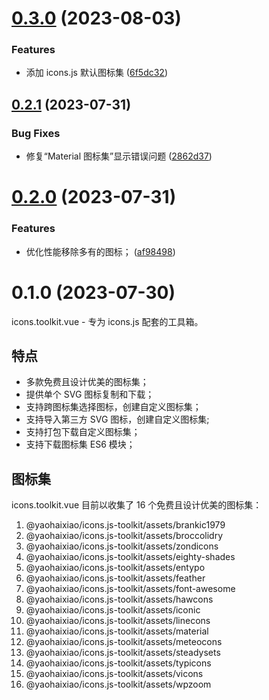 # [0.3.0](https://github.com/yaohaixiao/icons.toolkit.vue/compare/0.2.1...0.3.0) (2023-08-03)


### Features

* 添加 icons.js 默认图标集 ([6f5dc32](https://github.com/yaohaixiao/icons.toolkit.vue/commit/6f5dc324e16f1f4134cf7ebe568a81f4ed02a342))



## [0.2.1](https://github.com/yaohaixiao/icons.toolkit.vue/compare/0.2.0...0.2.1) (2023-07-31)


### Bug Fixes

* 修复“Material 图标集”显示错误问题 ([2862d37](https://github.com/yaohaixiao/icons.toolkit.vue/commit/2862d37741842f207cf9f5ca2b453fd422ef8726))



# [0.2.0](https://github.com/yaohaixiao/icons.toolkit.vue/compare/0.1.0...0.2.0) (2023-07-31)


### Features

* 优化性能移除多有的图标； ([af98498](https://github.com/yaohaixiao/icons.toolkit.vue/commit/af98498f5be4aafd3617fc086ee863b53f0f4b49))



# 0.1.0 (2023-07-30)


icons.toolkit.vue - 专为 icons.js 配套的工具箱。



## 特点

* 多款免费且设计优美的图标集；
* 提供单个 SVG 图标复制和下载；
* 支持跨图标集选择图标，创建自定义图标集；
* 支持导入第三方 SVG 图标，创建自定义图标集;
* 支持打包下载自定义图标集；
* 支持下载图标集 ES6 模块；



## 图标集

icons.toolkit.vue 目前以收集了 16 个免费且设计优美的图标集：

1. @yaohaixiao/icons.js-toolkit/assets/brankic1979
2. @yaohaixiao/icons.js-toolkit/assets/broccolidry
3. @yaohaixiao/icons.js-toolkit/assets/zondicons
4. @yaohaixiao/icons.js-toolkit/assets/eighty-shades
5. @yaohaixiao/icons.js-toolkit/assets/entypo
6. @yaohaixiao/icons.js-toolkit/assets/feather
7. @yaohaixiao/icons.js-toolkit/assets/font-awesome
8. @yaohaixiao/icons.js-toolkit/assets/hawcons
9. @yaohaixiao/icons.js-toolkit/assets/iconic
10. @yaohaixiao/icons.js-toolkit/assets/linecons
11. @yaohaixiao/icons.js-toolkit/assets/material
12. @yaohaixiao/icons.js-toolkit/assets/meteocons
13. @yaohaixiao/icons.js-toolkit/assets/steadysets
14. @yaohaixiao/icons.js-toolkit/assets/typicons
15. @yaohaixiao/icons.js-toolkit/assets/vicons
16. @yaohaixiao/icons.js-toolkit/assets/wpzoom




